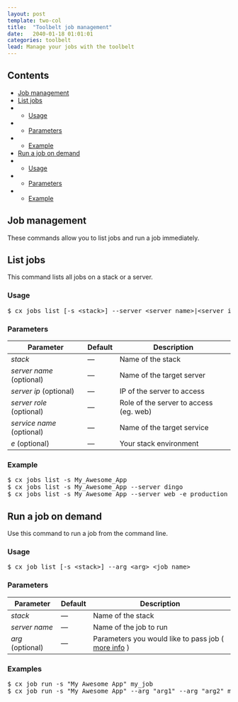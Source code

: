 ```yaml
---
layout: post
template: two-col
title:  "Toolbelt job management"
date:   2040-01-18 01:01:01
categories: toolbelt
lead: Manage your jobs with the toolbelt
---
```


<h2>Contents</h2>
<ul class="page-toc">
    <li><a href="#about">Job management</a></li>
    <li><a href="#list">List jobs</a></li>
            <li>
                <ul>
                <li><a href="#usage">Usage</a></li>
                </ul>
            </li>
            <li>
                <ul>
                <li><a href="#params">Parameters</a></li>
                </ul>
            </li>
            <li>
                <ul>
                <li><a href="#example">Example</a></li>
                </ul>
            </li>
    <li><a href="#set">Run a job on demand</a></li>
            <li>
                <ul>
                <li><a href="#usage2">Usage</a></li>
                </ul>
            </li>
            <li>
                <ul>
                <li><a href="#params2">Parameters</a></li>
                </ul>
            </li>
            <li>
                <ul>
                <li><a href="#example2">Example</a></li>
                </ul>
            </li>
</ul>

<h2 id="about">Job management</h2>
These commands allow you to list jobs and run a job immediately.

<h2 id="list">List jobs</h2>
This command lists all jobs on a stack or a server.

<h3 id="usage">Usage</h3>

<pre class="prettyprint">
$ cx jobs list [-s &lt;stack&gt;] --server &lt;server name&gt;|&lt;server ip&gt;|&lt;server role&gt; --service &lt;service name&gt;
</pre>

<h3 id="params">Parameters</h3>
<table class='table table-bordered table-striped table-small'>
    <thead>
        <tr>
            <th align="center">Parameter</th>
            <th align="center">Default</th>
            <th align="center">Description</th>
        </tr>
    </thead>
    <tbody>
        <tr>
            <td><i>stack</i></td>
            <td>&mdash;</td>
            <td>Name of the stack</td>
        </tr>
        <tr>
            <td><i>server name</i> (optional)</td>
            <td>&mdash;</td>
            <td>Name of the target server</td>
        </tr>
        <tr>
            <td><i>server ip</i> (optional)</td>
            <td>&mdash;</td>
            <td>IP of the server to access</td>
        </tr>
        <tr>
            <td><i>server role</i> (optional)</td>
            <td>&mdash;</td>
            <td>Role of the server to access (eg. web)</td>
        </tr>
        <tr>
            <td><i>service name</i> (optional)</td>
            <td>&mdash;</td>
            <td>Name of the target service</td>
        </tr>
        <tr>
            <td><i>e</i> (optional)</td>
            <td>&mdash;</td>
            <td>Your stack environment</td>
        </tr>
    </tbody>
</table>

<h3 id="example">Example</h3>

<pre class="prettyprint">
$ cx jobs list -s My_Awesome_App
$ cx jobs list -s My_Awesome_App --server dingo
$ cx jobs list -s My_Awesome_App --server web -e production
</pre>

<h2 id="set">Run a job on demand</h2>
Use this command to run a job from the command line.

<h3 id="usage2">Usage</h3>

<pre class="prettyprint">
$ cx job list [-s &lt;stack&gt;] --arg &lt;arg&gt; &lt;job name&gt;
</pre>

<h3 id="params2">Parameters</h3>

<table class='table table-bordered table-striped table-small'>
    <thead>
        <tr>
            <th align="center">Parameter</th>
            <th align="center">Default</th>
            <th align="center">Description</th>
        </tr>
    </thead>
    <tbody>
        <tr>
            <td><i>stack</i></td>
            <td>&mdash;</td>
            <td>Name of the stack</td>
        </tr>
        <tr>
            <td><i>server name</i></td>
            <td>&mdash;</td>
            <td>Name of the job to run</td>
        </tr>
        <tr>
            <td><i>arg</i> (optional)</td>
            <td>&mdash;</td>
            <td>Parameters you would like to pass job ( <a href="/stack-add-ins/jobs#params">more info</a> )</td>
        </tr>        
    </tbody>
</table>

<h3 id="example2">Examples</h3>

<pre class="prettyprint">
$ cx job run -s "My Awesome App" my_job
$ cx job run -s "My Awesome App" --arg "arg1" --arg "arg2" my_job
</pre>
